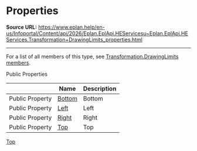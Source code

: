 # Properties

**Source URL:** https://www.eplan.help/en-us/Infoportal/Content/api/2026/Eplan.EplApi.HEServicesu~Eplan.EplApi.HEServices.Transformation+DrawingLimits_properties.html

---

For a list of all members of this type, see [Transformation.DrawingLimits members](Eplan.EplApi.HEServicesu~Eplan.EplApi.HEServices.Transformation+DrawingLimits_members.html).

Public Properties

|  | Name | Description |
| --- | --- | --- |
| Public Property | [Bottom](Eplan.EplApi.HEServicesu~Eplan.EplApi.HEServices.Transformation+DrawingLimits~Bottom.html) | Bottom |
| Public Property | [Left](Eplan.EplApi.HEServicesu~Eplan.EplApi.HEServices.Transformation+DrawingLimits~Left.html) | Left |
| Public Property | [Right](Eplan.EplApi.HEServicesu~Eplan.EplApi.HEServices.Transformation+DrawingLimits~Right.html) | Right |
| Public Property | [Top](Eplan.EplApi.HEServicesu~Eplan.EplApi.HEServices.Transformation+DrawingLimits~Top.html) | Top |

[Top](#top)

